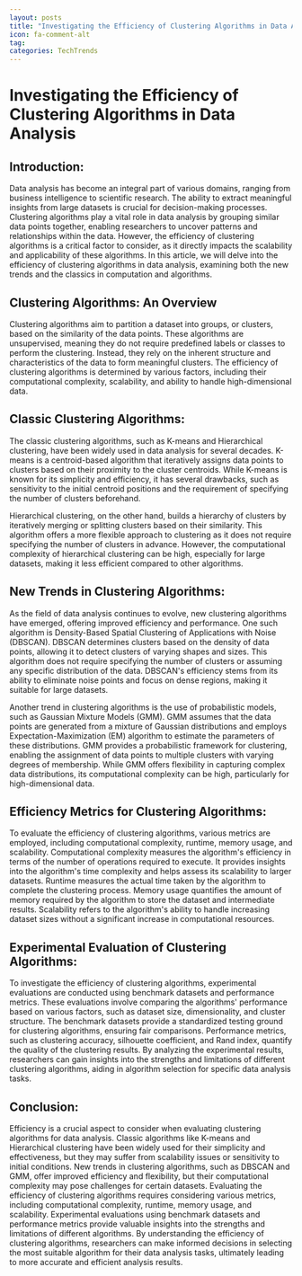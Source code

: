 ```yaml
---
layout: posts
title: "Investigating the Efficiency of Clustering Algorithms in Data Analysis"
icon: fa-comment-alt
tag:      
categories: TechTrends
---
```



# Investigating the Efficiency of Clustering Algorithms in Data Analysis

## Introduction:

Data analysis has become an integral part of various domains, ranging from business intelligence to scientific research. The ability to extract meaningful insights from large datasets is crucial for decision-making processes. Clustering algorithms play a vital role in data analysis by grouping similar data points together, enabling researchers to uncover patterns and relationships within the data. However, the efficiency of clustering algorithms is a critical factor to consider, as it directly impacts the scalability and applicability of these algorithms. In this article, we will delve into the efficiency of clustering algorithms in data analysis, examining both the new trends and the classics in computation and algorithms.

## Clustering Algorithms: An Overview

Clustering algorithms aim to partition a dataset into groups, or clusters, based on the similarity of the data points. These algorithms are unsupervised, meaning they do not require predefined labels or classes to perform the clustering. Instead, they rely on the inherent structure and characteristics of the data to form meaningful clusters. The efficiency of clustering algorithms is determined by various factors, including their computational complexity, scalability, and ability to handle high-dimensional data.

## Classic Clustering Algorithms:

The classic clustering algorithms, such as K-means and Hierarchical clustering, have been widely used in data analysis for several decades. K-means is a centroid-based algorithm that iteratively assigns data points to clusters based on their proximity to the cluster centroids. While K-means is known for its simplicity and efficiency, it has several drawbacks, such as sensitivity to the initial centroid positions and the requirement of specifying the number of clusters beforehand.

Hierarchical clustering, on the other hand, builds a hierarchy of clusters by iteratively merging or splitting clusters based on their similarity. This algorithm offers a more flexible approach to clustering as it does not require specifying the number of clusters in advance. However, the computational complexity of hierarchical clustering can be high, especially for large datasets, making it less efficient compared to other algorithms.

## New Trends in Clustering Algorithms:

As the field of data analysis continues to evolve, new clustering algorithms have emerged, offering improved efficiency and performance. One such algorithm is Density-Based Spatial Clustering of Applications with Noise (DBSCAN). DBSCAN determines clusters based on the density of data points, allowing it to detect clusters of varying shapes and sizes. This algorithm does not require specifying the number of clusters or assuming any specific distribution of the data. DBSCAN's efficiency stems from its ability to eliminate noise points and focus on dense regions, making it suitable for large datasets.

Another trend in clustering algorithms is the use of probabilistic models, such as Gaussian Mixture Models (GMM). GMM assumes that the data points are generated from a mixture of Gaussian distributions and employs Expectation-Maximization (EM) algorithm to estimate the parameters of these distributions. GMM provides a probabilistic framework for clustering, enabling the assignment of data points to multiple clusters with varying degrees of membership. While GMM offers flexibility in capturing complex data distributions, its computational complexity can be high, particularly for high-dimensional data.

## Efficiency Metrics for Clustering Algorithms:

To evaluate the efficiency of clustering algorithms, various metrics are employed, including computational complexity, runtime, memory usage, and scalability. Computational complexity measures the algorithm's efficiency in terms of the number of operations required to execute. It provides insights into the algorithm's time complexity and helps assess its scalability to larger datasets. Runtime measures the actual time taken by the algorithm to complete the clustering process. Memory usage quantifies the amount of memory required by the algorithm to store the dataset and intermediate results. Scalability refers to the algorithm's ability to handle increasing dataset sizes without a significant increase in computational resources.

## Experimental Evaluation of Clustering Algorithms:

To investigate the efficiency of clustering algorithms, experimental evaluations are conducted using benchmark datasets and performance metrics. These evaluations involve comparing the algorithms' performance based on various factors, such as dataset size, dimensionality, and cluster structure. The benchmark datasets provide a standardized testing ground for clustering algorithms, ensuring fair comparisons. Performance metrics, such as clustering accuracy, silhouette coefficient, and Rand index, quantify the quality of the clustering results. By analyzing the experimental results, researchers can gain insights into the strengths and limitations of different clustering algorithms, aiding in algorithm selection for specific data analysis tasks.

## Conclusion:

Efficiency is a crucial aspect to consider when evaluating clustering algorithms for data analysis. Classic algorithms like K-means and Hierarchical clustering have been widely used for their simplicity and effectiveness, but they may suffer from scalability issues or sensitivity to initial conditions. New trends in clustering algorithms, such as DBSCAN and GMM, offer improved efficiency and flexibility, but their computational complexity may pose challenges for certain datasets. Evaluating the efficiency of clustering algorithms requires considering various metrics, including computational complexity, runtime, memory usage, and scalability. Experimental evaluations using benchmark datasets and performance metrics provide valuable insights into the strengths and limitations of different algorithms. By understanding the efficiency of clustering algorithms, researchers can make informed decisions in selecting the most suitable algorithm for their data analysis tasks, ultimately leading to more accurate and efficient analysis results.